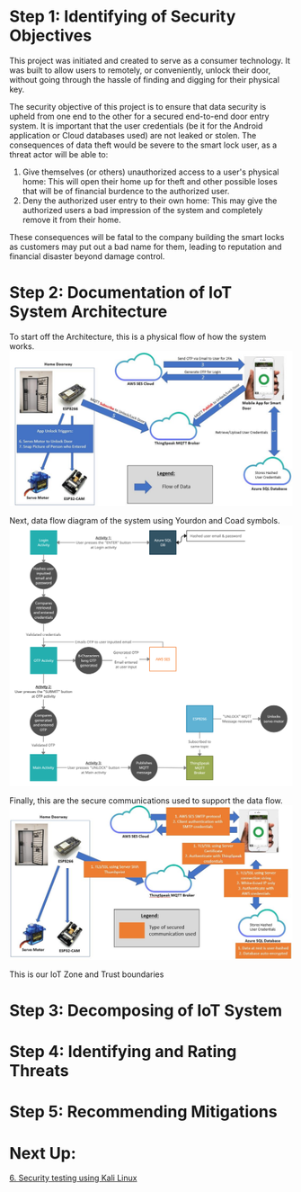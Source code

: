 # Step 1: Identifying of Security Objectives
This project was initiated and created  to serve as a consumer technology. It was built to 
allow users to remotely, or conveniently, unlock their door, without going through the hassle of finding
and digging for their physical key. </br>

The security objective of this project is to ensure that data security is upheld from one end to the other for
a secured end-to-end door entry system. It is important that the user credentials (be it for the Android application or Cloud databases
used) are not leaked or stolen. The consequences of data theft would be severe to the smart lock user, as a threat actor will be able to:

1. Give themselves (or others) unauthorized access to a user's physical home: This will open their home up for theft and other possible loses that
will be of financial burdence to the authorized user.
2. Deny the authorized user entry to their own home: This may give the authorized users a bad impression of the system and completely remove it from their home.

These consequences will be fatal to the company building the smart locks as customers may put out a bad name for them, leading to reputation and financial disaster
beyond damage control.

# Step 2: Documentation of IoT System Architecture
To start off the Architecture, this is a physical flow of how the system works.
![Physical system architecture](Img/DFD_systemPhysicalDFD.JPG)

Next, data flow diagram of the system using Yourdon and Coad symbols.
![Data flow diagram](Img/DFD_DataFlow.jpg)

Finally, this are the secure communications used to support the data flow.
![Cyber flow diagram](Img/DFD_systemCyberDFD.JPG)

This is our IoT Zone and Trust boundaries
<Zone and Trust here>

# Step 3: Decomposing of IoT System
<Created ppt flows here>

# Step 4: Identifying and Rating Threats

# Step 5: Recommending Mitigations

# Next Up:
<a href="/5. Security Testing/6_Security_testing.md">6. Security testing using Kali Linux</a>
